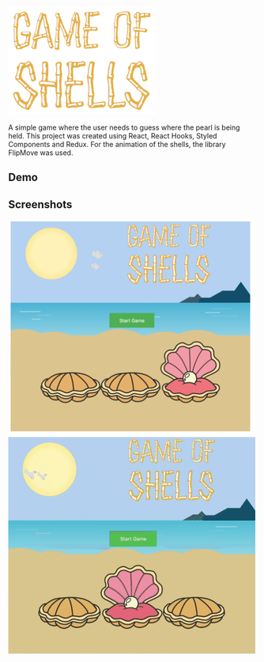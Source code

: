 <img src="./src/assets/title.png" width="300"/>

A simple game where the user needs to guess where the pearl is being held.
This project was created using React, React Hooks, Styled Components and Redux.
For the animation of the shells, the library FlipMove was used.

## Demo

## Screenshots

<img src="./docs/screenshot-1.png" width="500"/>
<img src="./docs/game.gif" width="500"/>
